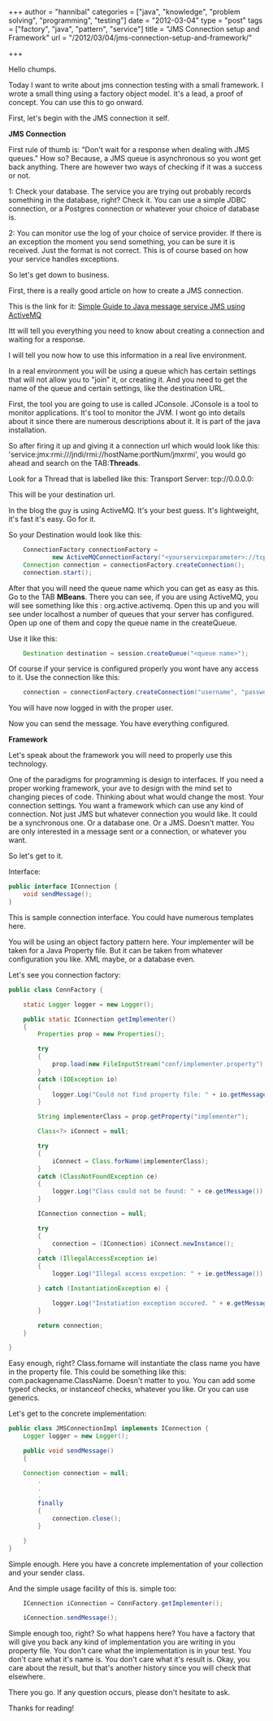 +++
author = "hannibal"
categories = ["java", "knowledge", "problem solving", "programming", "testing"]
date = "2012-03-04"
type = "post"
tags = ["factory", "java", "pattern", "service"]
title = "JMS Connection setup and Framework"
url = "/2012/03/04/jms-connection-setup-and-framework/"

+++

Hello chumps.

Today I want to write about jms connection testing with a small framework. I wrote a small thing using a factory object model. It's a lead, a proof of concept. You can use this to go onward.

First, let's begin with the JMS connection it self.

**JMS Connection**

First rule of thumb is: "Don't wait for a response when dealing with JMS queues." How so? Because, a JMS queue is asynchronous so you wont get back anything. There are however two ways of checking if it was a success or not.

1: Check your database. The service you are trying out probably records something in the database, right? Check it. You can use a simple JDBC connection, or a Postgres connection or whatever your choice of database is.

2: You can monitor use the log of your choice of service provider. If there is an exception the moment you send something, you can be sure it is received. Just the format is not correct. This is of course based on how your service handles exceptions.

So let's get down to business.

First, there is a really good article on how to create a JMS connection.

This is the link for it: [Simple Guide to Java message service JMS using ActiveMQ][1]

Itt will tell you everything you need to know about creating a connection and waiting for a response.

I will tell you now how to use this information in a real live environment.

In a real environment you will be using a queue which has certain settings that will not allow you to "join" it, or creating it. And you need to get the name of the queue and certain settings, like the destination URL.

First, the tool you are going to use is called JConsole. JConsole is a tool to monitor applications. It's tool to monitor the JVM. I wont go into details about it since there are numerous descriptions about it. It is part of the java installation.

So after firing it up and giving it a connection url which would look like this: 'service:jmx:rmi:///jndi/rmi://hostName:portNum/jmxrmi', you would go ahead and search on the TAB:**Threads**.

Look for a Thread that is labelled like this: <YourConnectionLayer> Transport Server: tcp://0.0.0.0: <port>

This will be your destination url.

In the blog the guy is using ActiveMQ. It's your best guess. It's lightweight, it's fast it's easy. Go for it.

So your Destination would look like this:

~~~java
    ConnectionFactory connectionFactory =
            new ActiveMQConnectionFactory("<yourserviceparameter>://tcp://0.0.0.0:<port>");
    Connection connection = connectionFactory.createConnection();
    connection.start();
~~~

After that you will need the queue name which you can get as easy as this. Go to the TAB **MBeans**. There you can see, if you are using ActiveMQ, you will see something like this : org.active.activemq. Open this up and you will see under localhost a number of queues that your server has configured. Open up one of them and copy the queue name in the createQueue.

Use it like this:

~~~java
    Destination destination = session.createQueue("<queue name>");
~~~

Of course if your service is configured properly you wont have any access to it. Use the connection like this:

~~~java
    connection = connectionFactory.createConnection("username", "password");
~~~

You will have now logged in with the proper user.

Now you can send the message. You have everything configured.

**Framework**

Let's speak about the framework you will need to properly use this technology.

One of the paradigms for programming is design to interfaces. If you need a proper working framework, your ave to design with the mind set to changing pieces of code. Thinking about what would change the most. Your connection settings. You want a framework which can use any kind of connection. Not just JMS but whatever connection you would like. It could be a synchronous one. Or a database one. Or a JMS. Doesn't matter. You are only interested in a message sent or a connection, or whatever you want.

So let's get to it.

Interface:

~~~java
public interface IConnection {
	void sendMessage();
}
~~~

This is sample connection interface. You could have numerous templates here.

You will be using an object factory pattern here. Your implementer will be taken for a Java Property file. But it can be taken from whatever configuration you like. XML maybe, or a database even.

Let's see you connection factory:

~~~java
public class ConnFactory {

	static Logger logger = new Logger();

	public static IConnection getImplementer()
	{
		Properties prop = new Properties();

		try
		{
			prop.load(new FileInputStream("conf/implementer.property"));
		}
		catch (IOException io)
		{
			logger.Log("Could not find property file: " + io.getMessage());
		}

		String implementerClass = prop.getProperty("implementer");

		Class<?> iConnect = null;

		try
		{
			iConnect = Class.forName(implementerClass);
		}
		catch (ClassNotFoundException ce)
		{
			logger.Log("Class could not be found: " + ce.getMessage());
		}

		IConnection connection = null;

		try
		{
			connection = (IConnection) iConnect.newInstance();
		}
		catch (IllegalAccessException ie)
		{
			logger.Log("Illegal access excpetion: " + ie.getMessage());

		} catch (InstantiationException e) {

			logger.Log("Instatiation exception occured. " + e.getMessage());
		}

		return connection;
	}

}
~~~

Easy enough, right? Class.forname will instantiate the class name you have in the property file. This could be something like this: com.packagename.ClassName. Doesn't matter to you. You can add some typeof checks, or instanceof checks, whatever you like. Or you can use <Type> generics.

Let's get to the concrete implementation:

~~~java
public class JMSConnectionImpl implements IConnection {
    Logger logger = new Logger();

    public void sendMessage()
    {

   	Connection connection = null;
        .
        .
        .
        finally
        {
            connection.close();
        }

    }
}
~~~

Simple enough. Here you have a concrete implementation of your collection and your sender class.

And the simple usage facility of this is. simple too:

~~~java
    IConnection iConnection = ConnFactory.getImplementer();

    iConnection.sendMessage();
~~~

Simple enough too, right? So what happens here? You have a factory that will give you back any kind of implementation you are writing in you property file. You don't care what the implementation is in your test. You don't care what it's name is. You don't care what it's result is. Okay, you care about the result, but that's another history since you will check that elsewhere.

There you go. If any question occurs, please don't hesitate to ask.

Thanks for reading!

 [1]: http://www.javablogging.com/simple-guide-to-java-message-service-jms-using-activemq "Simple JMS How To"